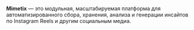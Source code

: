 **Mimetix** — это модульная, масштабируемая платформа для автоматизированного сбора, хранения, анализа и генерации инсайтов по Instagram Reels и другим социальным медиа.